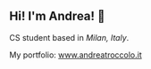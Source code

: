 ## Hi! I'm Andrea! :wave:

CS student based in _Milan, Italy_.

My portfolio: www.andreatroccolo.it

